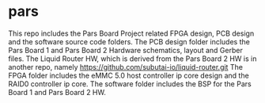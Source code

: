 # pars
This repo includes the Pars Board Project related FPGA design, PCB design and the software source code folders. 
The PCB design folder includes the Pars Board 1 and Pars Board 2 Hardware schematics, layout and Gerber files.
The Liquid Router HW, which is derived from the Pars Board 2 HW is in another repo, namely https://github.com/subutai-io/liquid-router.git
The FPGA folder includes the eMMC 5.0 host controller ip core design and the RAID0 controller ip core.
The software folder includes the BSP for the Pars Board 1 and Pars Board 2 HW.
